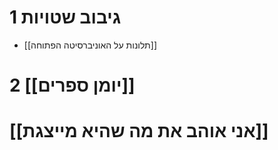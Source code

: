# 1	גיבוב שטויות

- [[תלונות על האוניברסיטה הפתוחה]]

# 2	[[יומן ספרים]]

# [[אני אוהב את מה שהיא מייצגת]]